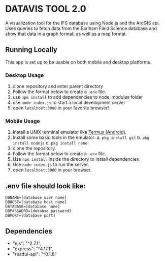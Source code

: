 # DATAVIS TOOL 2.0
A visualization tool for the IFS database using Node.js and the ArcGIS api. Uses queries to fetch data from the Earlham Field Science database and show that data in a graph format, as well as a map format.

## Running Locally
This app is set up to be usable on both mobile and desktop platforms.
### Desktop Usage
1. clone repository and enter parent directory
2. Follow the format below to create a `.env` file.
3. use `npm install` to add dependencies to node_modules folder
4. use `node index.js` to start a local development server
5. open `localhost:3000` in your favorite browser!

### Mobile Usage
1. Install a UNIX terminal emulator like [Termux (Android)](https://play.google.com/store/apps/details?id=com.termux&hl=en_US).
2. Install some basic tools in the emulator:
a. ```pkg install git```
b. ```pkg install nodejs```
c. ```pkg install nano```
4. clone the repository.
3. Follow the format below to create a `.env` file.
4. Use `npm install` inside the directory to install dependencies.
5. Use `node index.js` to run the server.
6. open `localhost:3000` in your browser.

## .env file should look like:
```
DBNAME=[database user name]
DBHOST=[database host name]
DATABASE=[database name]
DBPASSWORD=[databse password]
DBPORT=[database port]
```

## Dependencies
 - "ejs": "^2.7.1",
 - "express": "^4.17.1",
 - "restful-api": "^0.1.8"

